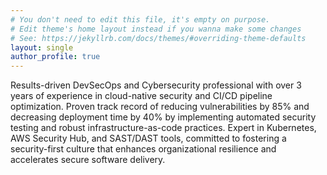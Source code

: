 ```yaml
---
# You don't need to edit this file, it's empty on purpose.
# Edit theme's home layout instead if you wanna make some changes
# See: https://jekyllrb.com/docs/themes/#overriding-theme-defaults
layout: single
author_profile: true
---
```


Results-driven DevSecOps and Cybersecurity professional with over 3 years of experience in cloud-native security and CI/CD pipeline optimization. Proven track record of reducing vulnerabilities by 85% and decreasing deployment time by 40% by implementing automated security testing and robust infrastructure-as-code practices. Expert in Kubernetes, AWS Security Hub, and SAST/DAST tools, committed to fostering a security-first culture that enhances organizational resilience and accelerates secure software delivery. 
